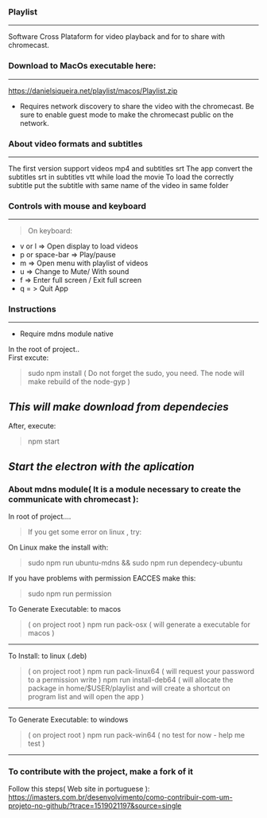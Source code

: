 
### Playlist
----------

Software Cross Plataform for video playback and for to share with chromecast.

### Download to MacOs executable here:
----------

https://danielsiqueira.net/playlist/macos/Playlist.zip

* Requires network discovery to share the video with the chromecast. Be sure to enable guest mode to make the chromecast public on the network.

### About video formats and subtitles
----------
The first version support videos mp4 and subtitles srt
The app convert the subtitles srt in subtitles vtt while load the movie
To load the correctly subtitle  put the subtitle with same name of the video in same folder

### Controls with mouse and keyboard
----------
> On keyboard:
- v or l => Open display to load videos
- p or space-bar => Play/pause
- m => Open menu with playlist of videos
- u => Change to Mute/ With sound
- f =>  Enter full screen / Exit full screen
- q = > Quit App

### Instructions
----------
* Require mdns module native

In the root of project..  
First excute:
> sudo npm install ( Do not forget the sudo, you need. The node will make rebuild of the node-gyp )

*This will make download from dependecies*
----------

After, execute:
>  npm start 

*Start the electron with the aplication*
----------
### About mdns module( It is a module necessary  to create the communicate with chromecast ):
In root of project....
> If you get some error on linux , try:

On Linux make the install with:
> sudo npm run ubuntu-mdns && sudo npm run dependecy-ubuntu

If you have problems with permission EACCES make this:
> sudo npm run permission


To Generate Executable: to macos
> ( on project root )
>  npm run pack-osx ( will generate a executable for macos )
----------

To Install: to linux (.deb)
> ( on project root )
> npm run pack-linux64 ( will request your password to a permission write )
> npm run install-deb64 ( will allocate the package in home/$USER/playlist and will create a shortcut on program list and will open the app )
----------

To Generate Executable: to windows
> ( on project root )
>  npm run pack-win64 ( no test for now - help me test )
----------

### To contribute with the project, make a fork of it
 Follow this steps( Web site in portuguese ):
 https://imasters.com.br/desenvolvimento/como-contribuir-com-um-projeto-no-github/?trace=1519021197&source=single
